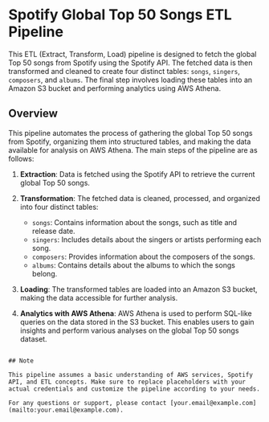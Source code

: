 # Spotify Global Top 50 Songs ETL Pipeline

This ETL (Extract, Transform, Load) pipeline is designed to fetch the global Top 50 songs from Spotify using the Spotify API. The fetched data is then transformed and cleaned to create four distinct tables: `songs`, `singers`, `composers`, and `albums`. The final step involves loading these tables into an Amazon S3 bucket and performing analytics using AWS Athena.

## Overview

This pipeline automates the process of gathering the global Top 50 songs from Spotify, organizing them into structured tables, and making the data available for analysis on AWS Athena. The main steps of the pipeline are as follows:

1. **Extraction**: Data is fetched using the Spotify API to retrieve the current global Top 50 songs.

2. **Transformation**: The fetched data is cleaned, processed, and organized into four distinct tables:
    - `songs`: Contains information about the songs, such as title and release date.
    - `singers`: Includes details about the singers or artists performing each song.
    - `composers`: Provides information about the composers of the songs.
    - `albums`: Contains details about the albums to which the songs belong.

3. **Loading**: The transformed tables are loaded into an Amazon S3 bucket, making the data accessible for further analysis.

4. **Analytics with AWS Athena**: AWS Athena is used to perform SQL-like queries on the data stored in the S3 bucket. This enables users to gain insights and perform various analyses on the global Top 50 songs dataset.


```

## Note

This pipeline assumes a basic understanding of AWS services, Spotify API, and ETL concepts. Make sure to replace placeholders with your actual credentials and customize the pipeline according to your needs.

For any questions or support, please contact [your.email@example.com](mailto:your.email@example.com).
